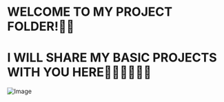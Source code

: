 # WELCOME TO MY PROJECT FOLDER!👋👋

# I WILL SHARE MY BASIC PROJECTS WITH YOU HERE🧑🏻‍💻🧑🏻‍💻

![Image](https://github.com/user-attachments/assets/43eccb8d-9b38-4c31-810a-f2d1e87de30f)
